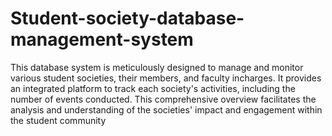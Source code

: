 # Student-society-database-management-system

This database system is meticulously designed to manage and monitor various student societies, their members, and faculty incharges. It provides an integrated platform to track each society's activities, including the number of events conducted. This comprehensive overview facilitates the analysis and understanding of the societies' impact and engagement within the student community
